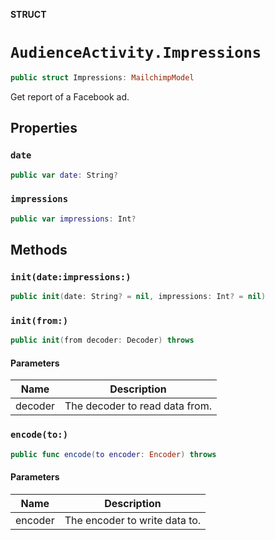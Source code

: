 **STRUCT**

# `AudienceActivity.Impressions`

```swift
public struct Impressions: MailchimpModel
```

Get report of a Facebook ad.

## Properties
### `date`

```swift
public var date: String?
```

### `impressions`

```swift
public var impressions: Int?
```

## Methods
### `init(date:impressions:)`

```swift
public init(date: String? = nil, impressions: Int? = nil)
```

### `init(from:)`

```swift
public init(from decoder: Decoder) throws
```

#### Parameters

| Name | Description |
| ---- | ----------- |
| decoder | The decoder to read data from. |

### `encode(to:)`

```swift
public func encode(to encoder: Encoder) throws
```

#### Parameters

| Name | Description |
| ---- | ----------- |
| encoder | The encoder to write data to. |